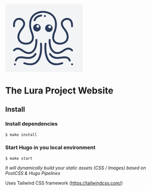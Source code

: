 ![](static/images/lura-logo-header.png)

# The Lura Project Website

## Install


### Install dependencies
```shell
$ make install
```
    
### Start Hugo in you local environment
```shell
$ make start
```
_It will dynamically build your static assets (CSS / Images) based on PostCSS & Hugo Pipelines_

Uses Tailwind CSS framework (https://tailwindcss.com/)
